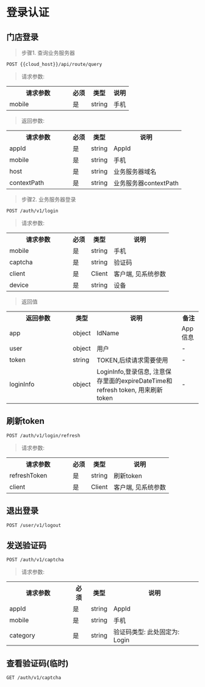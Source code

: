 # 登录认证

## 门店登录

>步骤1. 查询业务服务器

`
POST {{cloud_host}}/api/route/query
`
> 请求参数:

<table>
    <tr>
        <th style="width:150px;">请求参数</th>
        <th>必须</th>
        <th>类型</th>
        <th>说明</th>
    </tr>
    <tr>
        <td>mobile</td>
        <td>是</td>
        <td>string</td>
        <td>手机</td>
    </tr>
</table>

> 返回参数:
<table>
    <tr>
        <th style="width:150px;">请求参数</th>
        <th>必须</th>
        <th>类型</th>
        <th>说明</th>
    </tr>
    <tr>
        <td>appId</td>
        <td>是</td>
        <td>string</td>
        <td>AppId</td>
    </tr>
    <tr>
        <td>mobile</td>
        <td>是</td>
        <td>string</td>
        <td>手机</td>
    </tr>
    <tr>
        <td>host</td>
        <td>是</td>
        <td>string</td>
        <td>业务服务器域名</td>
    </tr>
    <tr>
        <td>contextPath</td>
        <td>是</td>
        <td>string</td>
        <td>业务服务器contextPath</td>
    </tr>
</table>

>步骤2. 业务服务器登录

`
POST /auth/v1/login
`

> 请求参数: 

<table>
    <tr>
        <th style="width:150px;">请求参数</th>
        <th>必须</th>
        <th>类型</th>
        <th>说明</th>
    </tr>
    <tr>
        <td>mobile</td>
        <td>是</td>
        <td>string</td>
        <td>手机</td>
    </tr>
    <tr>
        <td>captcha</td>
        <td>是</td>
        <td>string</td>
        <td>验证码</td>
    </tr>
    <tr>
        <td>client</td>
        <td>是</td>
        <td>Client</td>
        <td>客户端, 见系统参数</td>
    </tr>
    <tr>
        <td>device</td>
        <td>是</td>
        <td>string</td>
        <td>设备</td>
    </tr>
</table>

> 返回值

<table>
    <tr>
        <th style="width:150px;">返回参数</th>
        <th>类型</th>
        <th>说明</th>
        <th>备注</th>
    </tr>
    <tr>
        <td>app</td>
        <td>object</td>
        <td>IdName</td>
        <td>App信息</td>
    </tr>
    <tr>
        <td>user</td>
        <td>object</td>
        <td>用户</td>
        <td>-</td>
    </tr>
    <tr>
        <td>token</td>
        <td>string</td>
        <td>TOKEN,后续请求需要使用</td>
        <td>-</td>
    </tr>
    <tr>
        <td>loginInfo</td>
        <td>object</td>
        <td>LoginInfo,登录信息, 注意保存里面的expireDateTime和refresh token, 用来刷新token</td>
        <td>-</td>
    </tr>
</table>

## 刷新token
`
POST /auth/v1/login/refresh
`

> 请求参数:

<table>
    <tr>
        <th style="width:150px;">请求参数</th>
        <th>必须</th>
        <th>类型</th>
        <th>说明</th>
    </tr>
    <tr>
        <td>refreshToken</td>
        <td>是</td>
        <td>string</td>
        <td>刷新token</td>
    </tr>
    <tr>
        <td>client</td>
        <td>是</td>
        <td>Client</td>
        <td>客户端, 见系统参数</td>
    </tr>
</table>

## 退出登录

```
POST /user/v1/logout
```

## 发送验证码
```
POST /auth/v1/captcha
```
> 请求参数:

<table>
    <tr>
        <th style="width:150px;">请求参数</th>
        <th>必须</th>
        <th>类型</th>
        <th>说明</th>
    </tr>
    <tr>
        <td>appId</td>
        <td>是</td>
        <td>string</td>
        <td>AppId</td>
    </tr>
    <tr>
        <td>mobile</td>
        <td>是</td>
        <td>string</td>
        <td>手机</td>
    </tr>
    <tr>
        <td>category</td>
        <td>是</td>
        <td>string</td>
        <td>验证码类型: 此处固定为: Login</td>
    </tr>
</table>


## 查看验证码(临时)
```
GET /auth/v1/captcha
```
